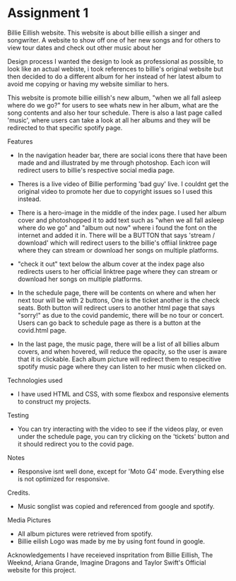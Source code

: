 # Assignment 1
Billie Eillish website.
This website is about billie eillish a singer and songwriter. A website to show off one of her new songs
and for others to view tour dates and check out other music about her

Design process
I wanted the design to look as professional as possible, to look like an actual webiste, i took references to billie's original website but then decided to do a different album for her instead of her latest album to avoid me copying or having my website similiar to hers.

This website is promote billie eillish's new album, "when we all fall asleep where do we go?" for users to see whats new in her album, what are the song contents and also her tour schedule. There is also a last page called 'music', where users can take a look at all her albums and they will be redirected to that specific spotify page.

Features
- In the navigation header bar, there are social icons there that have been made and and illustrated by me through photoshop. Each icon will redirect users to billie's respective social media page.

- Theres is a live video of Billie performing 'bad guy' live. I couldnt get the original video to promote her due to copyright issues so I used this instead.

- There is a hero-image in the middle of the index page. I used her album cover and photoshopped it to add text such as "when we all fall asleep where do we go" and "album out now" where i found the font on the internet and added it in. There will be a BUTTON that says 'stream / download' which will redirect users to the billie's offiial linktree page where they can stream or download her songs on multiple platforms.

- "check it out" text below the album cover at the index page also redirects users to her official linktree page where they can stream or download her songs on multiple platforms.

- In the schedule page, there will be contents on where and when her next tour will be with 2 buttons, One is the ticket another is the check seats. Both button will redirect users to another html page that says "sorry!" as due to the covid pandemic, there will be no tour or concert. Users can go back to schedule page as there is a button at the covid.html page.

- In the last page, the music page, there will be a list of all billies album covers, and when hovered, will reduce the opacity, so the user is aware that it is clickable. Each album picture will redirect them to respecitive spotify music page where they can listen to her music when clicked on.

Technologies used
- I have used HTML and CSS, with some flexbox and responsive elements to construct my projects.

Testing
- You can try interacting with the video to see if the videos play, or even under the schedule page, you can try clicking on the 'tickets' button and it should redirect you to the covid page.

Notes 
- Responsive isnt well done, except for 'Moto G4' mode. Everything else is not optimized for responsive.

Credits.
- Music songlist was copied and referenced from google and spotify.

Media Pictures
- All album pictures were retrieved from spotify.
- Billie eilish Logo was made by me by using font found in google.

Acknowledgements
I have receieved inspritation from Billie Eillish, The Weeknd, Ariana Grande, Imagine Dragons and Taylor Swift's Official website for this project.
